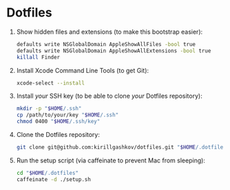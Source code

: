 # Dotfiles

1. Show hidden files and extensions (to make this bootstrap easier):

   ```sh
   defaults write NSGlobalDomain AppleShowAllFiles -bool true
   defaults write NSGlobalDomain AppleShowAllExtensions -bool true
   killall Finder
   ```

2. Install Xcode Command Line Tools (to get Git):

   ```sh
   xcode-select --install
   ```

3. Install *your* SSH key (to be able to clone *your* Dotfiles repository):

   ```sh
   mkdir -p "$HOME/.ssh"
   cp /path/to/your/key "$HOME/.ssh"
   chmod 0400 "$HOME/.ssh/key"
   ```

4. Clone the Dotfiles repository:

   ```sh
   git clone git@github.com:kirillgashkov/dotfiles.git "$HOME/.dotfiles":
   ```

5. Run the setup script (via caffeinate to prevent Mac from sleeping):

   ```sh
   cd "$HOME/.dotfiles"
   caffeinate -d ./setup.sh
   ```
